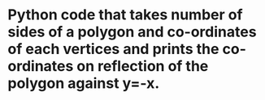 # Python code that takes number of sides of a polygon and co-ordinates of each vertices and prints the co-ordinates on reflection of the polygon against y=-x.
